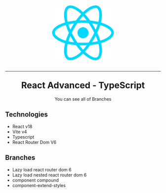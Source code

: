 <div align="center">
  <h1 >
    <br>
       <img src="/src/assets/react.svg" alt="React Logo" width="200" />
    <hr/>
    React Advanced - TypeScript
  </h1>
  <p>You can see all of Branches</p>
</div>

## Technologies

- React v18
- Vite v4
- Typescript
- React Router Dom V6

## Branches

- Lazy load react router dom 6
- Lazy load nested react router dom 6
- component compound
- component-extend-styles
